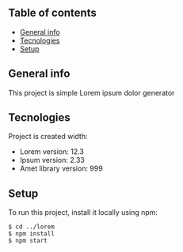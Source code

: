 ## Table of contents

* [General info]()
* [Tecnologies]()
* [Setup]()

## General info
This project is simple Lorem ipsum dolor generator

## Tecnologies
Project is created width:

* Lorem version: 12.3
* Ipsum version: 2.33
* Amet library version: 999 

## Setup
To run this project, install it locally using npm:
~~~
$ cd ../lorem
$ npm install 
$ npm start
